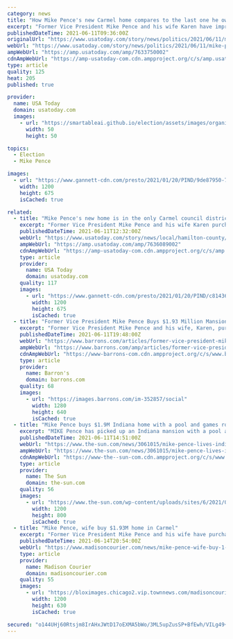 ```yaml
---
category: news
title: "How Mike Pence's new Carmel home compares to the last one he owned"
excerpt: "Former Vice President Mike Pence and his wife Karen have improved their position in life since they last owned a home in Indiana in 2013. The Pences bought a modest home in Columbus in 2001 for about $116,"
publishedDateTime: 2021-06-11T09:36:00Z
originalUrl: "https://www.usatoday.com/story/news/politics/2021/06/11/mike-pence-house-carmel-indiana/7633750002/"
webUrl: "https://www.usatoday.com/story/news/politics/2021/06/11/mike-pence-house-carmel-indiana/7633750002/"
ampWebUrl: "https://amp.usatoday.com/amp/7633750002"
cdnAmpWebUrl: "https://amp-usatoday-com.cdn.ampproject.org/c/s/amp.usatoday.com/amp/7633750002"
type: article
quality: 125
heat: 205
published: true

provider:
  name: USA Today
  domain: usatoday.com
  images:
    - url: "https://smartableai.github.io/election/assets/images/organizations/usatoday.com-50x50.jpg"
      width: 50
      height: 50

topics:
  - Election
  - Mike Pence

images:
  - url: "https://www.gannett-cdn.com/presto/2021/01/20/PIND/9de87950-7812-481d-bbbd-87bec24d0513-01202021_Pence_GH_030.jpg?auto=webp&crop=2804,1578,x0,y334&format=pjpg&width=1200"
    width: 1200
    height: 675
    isCached: true

related:
  - title: "Mike Pence's new home is in the only Carmel council district represented by a Democrat"
    excerpt: "Former Vice President Mike Pence and his wife Karen purchased a home in Carmel, a city that voted primarily for President Joe Biden in 2020."
    publishedDateTime: 2021-06-11T12:32:00Z
    webUrl: "https://www.usatoday.com/story/news/local/hamilton-county/carmel/2021/06/11/mike-pences-new-home-carmels-only-democratic-council-district/7636089002/"
    ampWebUrl: "https://amp.usatoday.com/amp/7636089002"
    cdnAmpWebUrl: "https://amp-usatoday-com.cdn.ampproject.org/c/s/amp.usatoday.com/amp/7636089002"
    type: article
    provider:
      name: USA Today
      domain: usatoday.com
    quality: 117
    images:
      - url: "https://www.gannett-cdn.com/presto/2021/01/20/PIND/c81436e0-3d7b-4731-aaa3-94b9139346e5-01202021_Pence_GH_003.jpg?auto=webp&crop=3730,2099,x0,y565&format=pjpg&width=1200"
        width: 1200
        height: 675
        isCached: true
  - title: "Former Vice President Mike Pence Buys $1.93 Million Mansion in Home State of Indiana"
    excerpt: "Former Vice President Mike Pence and his wife, Karen, purchased a 10,349-square-foot home for $1.93 million on the outskirts of Carmel, Indiana, at the end of May, according to property records.  The seven-bedroom,"
    publishedDateTime: 2021-06-11T19:48:00Z
    webUrl: "https://www.barrons.com/articles/former-vice-president-mike-pence-buys-1-93-million-mansion-in-home-state-of-indiana-01623426497"
    ampWebUrl: "https://www.barrons.com/amp/articles/former-vice-president-mike-pence-buys-1-93-million-mansion-in-home-state-of-indiana-01623426497"
    cdnAmpWebUrl: "https://www-barrons-com.cdn.ampproject.org/c/s/www.barrons.com/amp/articles/former-vice-president-mike-pence-buys-1-93-million-mansion-in-home-state-of-indiana-01623426497"
    type: article
    provider:
      name: Barron's
      domain: barrons.com
    quality: 68
    images:
      - url: "https://images.barrons.com/im-352857/social"
        width: 1280
        height: 640
        isCached: true
  - title: "Mike Pence buys $1.9M Indiana home with a pool and games room after being ‘homeless’ when he left White House"
    excerpt: "MIKE Pence has picked up an Indiana mansion with a pool and games room for $1.93million after being left “homeless” when he left the White House in January.  The former Vice President, 62, closed"
    publishedDateTime: 2021-06-11T14:51:00Z
    webUrl: "https://www.the-sun.com/news/3061015/mike-pence-lives-indiana-mansion-carmel/"
    ampWebUrl: "https://www.the-sun.com/news/3061015/mike-pence-lives-indiana-mansion-carmel/amp/"
    cdnAmpWebUrl: "https://www-the--sun-com.cdn.ampproject.org/c/s/www.the-sun.com/news/3061015/mike-pence-lives-indiana-mansion-carmel/amp/"
    type: article
    provider:
      name: The Sun
      domain: the-sun.com
    quality: 56
    images:
      - url: "https://www.the-sun.com/wp-content/uploads/sites/6/2021/06/JF-US-INSIDE-MIKE-OENCE-MANSION-OFF-PLATFORM-1.jpg?strip=all&quality=100&w=1200&h=800&crop=1"
        width: 1200
        height: 800
        isCached: true
  - title: "Mike Pence, wife buy $1.93M home in Carmel"
    excerpt: "Former Vice President Mike Pence and his wife have purchased a $1.93 million suburban Indianapolis house that sits on a 5-acre spread and features seven bedrooms, a swimming"
    publishedDateTime: 2021-06-14T20:54:00Z
    webUrl: "https://www.madisoncourier.com/news/mike-pence-wife-buy-1-93m-home-in-carmel/article_aa67bbda-9f80-5387-bc90-cf542375ed13.html"
    type: article
    provider:
      name: Madison Courier
      domain: madisoncourier.com
    quality: 55
    images:
      - url: "https://bloximages.chicago2.vip.townnews.com/madisoncourier.com/content/tncms/custom/image/b1f849ba-dcd8-11ea-9099-4387d0bdd6af.png"
        width: 1200
        height: 630
        isCached: true

secured: "o144UHj60Rtsjm8IrAHxJWtD17oEXMA5bWo/3ML5upZusSP+BfEwh/VILg49+ftbFJ7BlEwpPlVYUrQ6lGRov6iaq53MwnscJZh6wpOkyt28n6rPN5s2s6AmtdZE/9rZToSmjDsGrPp1pO1BcC78MuprwPhqcVVk+o3PwSd2wgLWWALDkSwatEan53s4r8WpXBpqCGi50BrW9OSlNBwo45VdnNWGzFwIZYhHgu0WKK/6eiE6dQU4CdCldq242bHQvile5dmpwwQ+K6efmEoY2a/Gv8pw+lS3g8x7O9JfohEi5ECCuOQfT0zr7+NhU1x2cMakRqEdMbf06v7Tj+r1FZUhpQdKjX+QXyZtI2WQnpo=;Z1wjB79xFmIUhHzcJoU/8g=="
---
```


